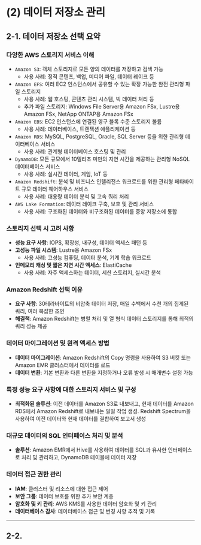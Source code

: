 # (2) 데이터 저장소 관리

## 2-1. 데이터 저장소 선택 요약

### 다양한 AWS 스토리지 서비스 이해
- `Amazon S3`: 객체 스토리지로 모든 양의 데이터를 저장하고 검색 가능
  - 사용 사례: 정적 콘텐츠, 백업, 미디어 파일, 데이터 레이크 등
- `Amazon EFS`: 여러 EC2 인스턴스에서 공유할 수 있는 확장 가능한 완전 관리형 파일 스토리지
  - 사용 사례: 웹 호스팅, 콘텐츠 관리 시스템, 빅 데이터 처리 등
  - 추가 파일 스토리지: Windows File Server용 Amazon FSx, Lustre용 Amazon FSx, NetApp ONTAP용 Amazon FSx
- `Amazon EBS`: EC2 인스턴스에 연결된 영구 블록 수준 스토리지 볼륨
  - 사용 사례: 데이터베이스, 트랜잭션 애플리케이션 등
- `Amazon RDS`: MySQL, PostgreSQL, Oracle, SQL Server 등을 위한 관리형 데이터베이스 서비스
  - 사용 사례: 관계형 데이터베이스 호스팅 및 관리
- `DynamoDB`: 모든 규모에서 10밀리초 미만의 지연 시간을 제공하는 관리형 NoSQL 데이터베이스 서비스
  - 사용 사례: 실시간 데이터, 게임, IoT 등
- `Amazon Redshift`: 분석 및 비즈니스 인텔리전스 워크로드를 위한 관리형 페타바이트 규모 데이터 웨어하우스 서비스
  - 사용 사례: 대용량 데이터 분석 및 고속 쿼리 처리
- `AWS Lake Formation`: 데이터 레이크 구축, 보호 및 관리 서비스
  - 사용 사례: 구조화된 데이터와 비구조화된 데이터를 중앙 저장소에 통합

### 스토리지 선택 시 고려 사항
- **성능 요구 사항**: IOPS, 확장성, 내구성, 데이터 액세스 패턴 등
- **고성능 파일 시스템**: Lustre용 Amazon FSx
  - 사용 사례: 고성능 컴퓨팅, 데이터 분석, 기계 학습 워크로드
- **인메모리 캐싱 및 짧은 지연 시간 액세스**: ElastiCache
  - 사용 사례: 자주 액세스하는 데이터, 세션 스토리지, 실시간 분석

### Amazon Redshift 선택 이유
- **요구 사항**: 30테라바이트의 비압축 데이터 저장, 매일 수백에서 수천 개의 집계된 쿼리, 여러 복잡한 조인
- **해결책**: Amazon Redshift는 병렬 처리 및 열 형식 데이터 스토리지를 통해 최적의 쿼리 성능 제공

### 데이터 마이그레이션 및 원격 액세스 방법
- **데이터 마이그레이션**: Amazon Redshift의 Copy 명령을 사용하여 S3 버킷 또는 Amazon EMR 클러스터에서 데이터를 로드
- **데이터 변환**: 기본 변환과 다른 변환을 지정하거나 오류 발생 시 매개변수 설정 가능

### 특정 성능 요구 사항에 대한 스토리지 서비스 및 구성
- **최적화된 솔루션**: 이전 데이터를 Amazon S3로 내보내고, 현재 데이터를 Amazon RDS에서 Amazon Redshift로 내보내는 일일 작업 생성. Redshift Spectrum을 사용하여 이전 데이터와 현재 데이터를 결합하여 보고서 생성

### 대규모 데이터의 SQL 인터페이스 처리 및 분석
- **솔루션**: Amazon EMR에서 Hive를 사용하여 데이터를 SQL과 유사한 인터페이스로 처리 및 관리하고, DynamoDB 테이블에 데이터 저장

### 데이터 접근 권한 관리
- **IAM**: 클러스터 및 리소스에 대한 접근 제어
- **보안 그룹**: 데이터 보호를 위한 추가 보안 계층
- **암호화 및 키 관리**: AWS KMS를 사용한 데이터 암호화 및 키 관리
- **데이터베이스 감사**: 데이터베이스 접근 및 변경 사항 추적 및 기록

---

## 2-2. 
